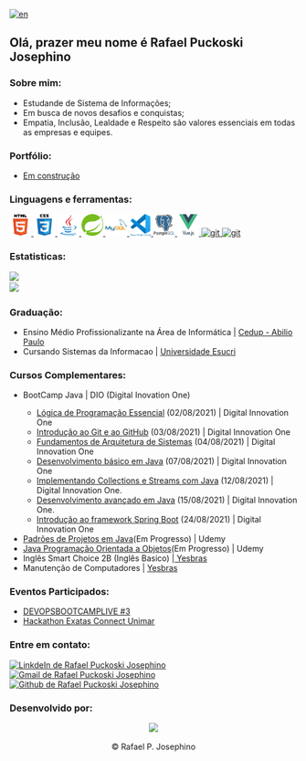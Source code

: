 [![en](https://img.shields.io/badge/lang-en-red.svg)](https://github.com/RafaelPJosephino/RafaelPJosephino/blob/master/README.md)
## Olá, prazer meu nome é Rafael Puckoski Josephino

### Sobre mim:
<div>
  <ul>
    <li>Estudande de Sistema de Informações;</li>
    <li>Em busca de novos desafios e conquistas;</li>
    <li>Empatia, Inclusão, Lealdade e Respeito são valores essenciais em todas as empresas e equipes.</li>
  </ul>
</div>

### Portfólio:
<div>
<ul>
<li>
    <a target="_balck" href="https://github.com/RafaelPJosephino">Em construção</a>
  </li>
</div>



### Linguagens e ferramentas:
<div>
  <a target="_blank" href="https://www.w3schools.com/tags/default.asp" rel="nofollow">
    <img alt="html5" width="38px" src="https://raw.githubusercontent.com/devicons/devicon/00f02ef57fb7601fd1ddcc2fe6fe670fef3ae3e4/icons/html5/html5-original-wordmark.svg" />
  </a>
  <a target="_blank" href="https://www.w3schools.com/cssref/default.asp" rel="nofollow">
    <img alt="css3" width="38px" src="https://raw.githubusercontent.com/devicons/devicon/00f02ef57fb7601fd1ddcc2fe6fe670fef3ae3e4/icons/css3/css3-original-wordmark.svg" />
  </a>
  <a target="_blank" href="https://www.w3schools.com/java/default.aspp" rel="nofollow">
    <img alt="java" width="38px" src="https://raw.githubusercontent.com/devicons/devicon/00f02ef57fb7601fd1ddcc2fe6fe670fef3ae3e4/icons/java/java-original.svg" />
  </a>
   <a target="_blank" href="https://spring.io" rel="nofollow">
    <img alt="Spring" width="38px" src="https://raw.githubusercontent.com/devicons/devicon/2ae2a900d2f041da66e950e4d48052658d850630/icons/spring/spring-original.svg" />
  </a>
  <a target="_blank" href="https://www.w3schools.com/mysql/default.asp" rel="nofollow">
    <img alt="MySQL" width="38px" src="https://raw.githubusercontent.com/devicons/devicon/00f02ef57fb7601fd1ddcc2fe6fe670fef3ae3e4/icons/mysql/mysql-original-wordmark.svg" />
  </a>
    <a target="_blank" href="https://code.visualstudio.com/docs" rel="nofollow">
    <img alt="VScode" width="38px" src="https://raw.githubusercontent.com/devicons/devicon/00f02ef57fb7601fd1ddcc2fe6fe670fef3ae3e4/icons/vscode/vscode-original-wordmark.svg" />
  </a>
  <a target="_blank" href="https://www.postgresql.org/docs/current/" rel="nofollow">
    <img alt="PostgreSQL" width="38px" src="https://raw.githubusercontent.com/devicons/devicon/00f02ef57fb7601fd1ddcc2fe6fe670fef3ae3e4/icons/postgresql/postgresql-original-wordmark.svg" />
  </a>
   <a target="_blank" href="https://v3.vuejs.org/guide/introduction.html" rel="nofollow">
    <img alt="Vue.Js" width="38px" src="https://raw.githubusercontent.com/devicons/devicon/00f02ef57fb7601fd1ddcc2fe6fe670fef3ae3e4/icons/vuejs/vuejs-original-wordmark.svg" />
  </a>
    <a target="_blank" href="https://www.w3schools.com/default.asp" rel="nofollow">
    <img alt="git" width="38px" src="https://cdn.jsdelivr.net/gh/devicons/devicon/icons/git/git-plain.svg" />
  </a>
    <a target="_blank" href="https://docs.sencha.com/extjs/6.5.3/index.html" rel="nofollow">
    <img alt="git" width="25px" height="38px" src="https://docs.sencha.com/assets/images/sencha_logo_thumb.png" />
  </a>
</div>

### Estatisticas:
<div>
        <a href="https://github.com/RafaelPJosephino">
  <img height="180em" src="https://github-readme-stats.vercel.app/api?username=RafaelPJosephino&show_icons=true&theme=radical"/></a></div><div>
  <a href="https://github.com/RafaelPJosephino">
  <img height="180em" src="https://github-readme-stats.vercel.app/api/top-langs/?username=RafaelPJosephino&layout=compact&langs_count=7&theme=radical"/></a>
</div>

### Graduação:
<div>
   <ul>
   <li>Ensino Médio Profissionalizante na Área de Informática | <a href="https://www.instagram.com/cedupoficial/">Cedup - Abilio Paulo</a> </li>
   <li>Cursando Sistemas da Informacao | <a href="https://www.esucri.com.br">Universidade Esucri</a> </li>
   </ul>
</div>

### Cursos Complementares:
<div>
    <ul>
    <li>BootCamp Java | DIO (Digital Inovation One)</li>
        <ul>
            <li>  <a target="_blank" href="https://certificates.digitalinnovation.one/D66B9EB3" rel="nofollow">Lógica de Programação Essencial</a> (02/08/2021) | Digital Innovation One</li>
            <li> <a target="_blank" href="https://certificates.digitalinnovation.one/5DE964CA" rel="nofollow">Introdução ao Git e ao GitHub</a>  (03/08/2021) | Digital Innovation One</li>
            <li><a target="_blank" href="https://certificates.digitalinnovation.one/68D934D1" rel="nofollow">Fundamentos de Arquitetura de Sistemas</a> (04/08/2021) | Digital Innovation One</li>
            <li><a target="_blank" href="https://certificates.digitalinnovation.one/345D42E5" rel="nofollow">Desenvolvimento básico em Java</a> (07/08/2021) | Digital Innovation One</li>
            <li><a target="_blank" href="https://certificates.digitalinnovation.one/D651F37B" rel="nofollow">Implementando Collections e Streams com Java</a> (12/08/2021) | Digital Innovation One.</li>
            <li><a target="_blank" href="https://certificates.digitalinnovation.one/B16D9132" rel="nofollow">Desenvolvimento avançado em Java</a> (15/08/2021) | Digital Innovation One.</li>
            <li><a target="_blank" href="https://certificates.digitalinnovation.one/1A057692" rel="nofollow">Introdução ao framework Spring Boot</a>  (24/08/2021) | Digital Innovation One</li>
        </ul>
    <li><a target="_blank" href="https://www.udemy.com/course/padroes-de-projeto-em-java-na-pratica/">Padrões de Projetos em Java</a>(Em Progresso) | Udemy</li>
    <li><a target="_blank" href="https://www.udemy.com/course/java-curso-completo/">Java Programação Orientada a Objetos</a>(Em Progresso) | Udemy</li>
    <li>Inglês Smart Choice 2B (Inglês Basico) |<a target="_blank" href="https://ybrcursos.com.br"> Yesbras</a></li>
    <li>Manutenção de Computadores | <a target="_blank" href="https://ybrcursos.com.br">Yesbras</a></li>
   </ul>
</div>
  
### Eventos Participados:
<div>
    <ul>
      <li><a target="_blank" href="https://www.sympla.com.br/download-certificado?t=noSonlLypvcm6JEbNHZzx2pJJtjMUY0XATAP2Ya0CKo" >DEVOPSBOOTCAMPLIVE #3</a> </li>
      <li><a target="_blank" href="https://vp2uploads.s3.amazonaws.com/11575/certificado/c37b8022ddea847f87469f3bac5c06ef88ce14c0.pdf" >Hackathon Exatas Connect Unimar</a> </li>
    </ul>
</div>

### Entre em contato:
<div>
    <a target="_blank" href="www.linkedin.com/in/rafael-puckoski-josephino/" rel="nofollow">
    <img alt="LinkdeIn de Rafael Puckoski Josephino" src="https://img.shields.io/badge/LinkedIn-0077B5?style=for-the-badge&logo=linkedin&logoColor=white">
    </a>
      <a target="_blank" href="mailto:Rafael.puckoski.josephino@gmail.com?Subject=Título%20da%20mensagem" rel="nofollow">
      <img alt="Gmail de Rafael Puckoski Josephino" src="https://img.shields.io/badge/Gmail-D14836?style=for-the-badge&logo=gmail&logoColor=white">
    </a>
    <a target="_blank" href="https://github.com/RafaelPJosephino" rel="nofollow">
      <img alt="Github de Rafael Puckoski Josephino" src="https://img.shields.io/badge/GitHub-100000?style=for-the-badge&logo=github&logoColor=white">
    </a>
</div>


###  Desenvolvido por:
<div align="center"  border-radius:100px>
  <a target="_blank" href="https://github.com/RafaelPJosephino" >
    <img height="180em" id="foto"  src="https://avatars.githubusercontent.com/u/87491488?s=400&u=6613e283ea92675578f0bb4e0e686eace74c0390&v=4">
  </a>
  <p>&copy Rafael P. Josephino</p>
</div>
